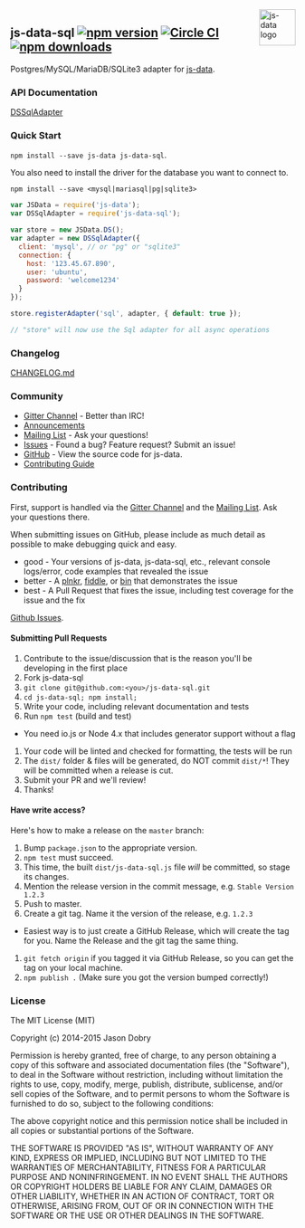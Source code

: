 <img src="https://raw.githubusercontent.com/js-data/js-data/master/js-data.png" alt="js-data logo" title="js-data" align="right" width="64" height="64" />

## js-data-sql [![npm version](https://img.shields.io/npm/v/js-data-sql.svg?style=flat-square)](https://www.npmjs.org/package/js-data-sql) [![Circle CI](https://img.shields.io/circleci/project/js-data/js-data-sql/master.svg?style=flat-square)](https://circleci.com/gh/js-data/js-data-sql/tree/master) [![npm downloads](https://img.shields.io/npm/dm/js-data-sql.svg?style=flat-square)](https://www.npmjs.org/package/js-data-sql)

Postgres/MySQL/MariaDB/SQLite3 adapter for [js-data](http://www.js-data.io/).

### API Documentation
[DSSqlAdapter](http://www.js-data.io/docs/dssqladapter)

### Quick Start
`npm install --save js-data js-data-sql`.

You also need to install the driver for the database you want to connect to.

`npm install --save <mysql|mariasql|pg|sqlite3>`

```js
var JSData = require('js-data');
var DSSqlAdapter = require('js-data-sql');

var store = new JSData.DS();
var adapter = new DSSqlAdapter({
  client: 'mysql', // or "pg" or "sqlite3"
  connection: {
    host: '123.45.67.890',
    user: 'ubuntu',
    password: 'welcome1234'
  }
});

store.registerAdapter('sql', adapter, { default: true });

// "store" will now use the Sql adapter for all async operations
```

### Changelog
[CHANGELOG.md](https://github.com/js-data/js-data-sql/blob/master/CHANGELOG.md)

### Community
- [Gitter Channel](https://gitter.im/js-data/js-data) - Better than IRC!
- [Announcements](http://www.js-data.io/blog)
- [Mailing List](https://groups.io/org/groupsio/jsdata) - Ask your questions!
- [Issues](https://github.com/js-data/js-data-sql/issues) - Found a bug? Feature request? Submit an issue!
- [GitHub](https://github.com/js-data/js-data-sql) - View the source code for js-data.
- [Contributing Guide](https://github.com/js-data/js-data-sql/blob/master/CONTRIBUTING.md)

### Contributing

First, support is handled via the [Gitter Channel](https://gitter.im/js-data/js-data) and the [Mailing List](https://groups.io/org/groupsio/jsdata). Ask your questions there.

When submitting issues on GitHub, please include as much detail as possible to make debugging quick and easy.

- good - Your versions of js-data, js-data-sql, etc., relevant console logs/error, code examples that revealed the issue
- better - A [plnkr](http://plnkr.co/), [fiddle](http://jsfiddle.net/), or [bin](http://jsbin.com/?html,output) that demonstrates the issue
- best - A Pull Request that fixes the issue, including test coverage for the issue and the fix

[Github Issues](https://github.com/js-data/js-data-sql/issues).

#### Submitting Pull Requests

1. Contribute to the issue/discussion that is the reason you'll be developing in the first place
1. Fork js-data-sql
1. `git clone git@github.com:<you>/js-data-sql.git`
1. `cd js-data-sql; npm install;`
1. Write your code, including relevant documentation and tests
1. Run `npm test` (build and test)
  - You need io.js or Node 4.x that includes generator support without a flag
1. Your code will be linted and checked for formatting, the tests will be run
1. The `dist/` folder & files will be generated, do NOT commit `dist/*`! They will be committed when a release is cut.
1. Submit your PR and we'll review!
1. Thanks!

#### Have write access?

Here's how to make a release on the `master` branch:

1. Bump `package.json` to the appropriate version.
1. `npm test` must succeed.
1. This time, the built `dist/js-data-sql.js` file _will_ be committed, so stage its changes.
1. Mention the release version in the commit message, e.g. `Stable Version 1.2.3`
1. Push to master.
1. Create a git tag. Name it the version of the release, e.g. `1.2.3`
  - Easiest way is to just create a GitHub Release, which will create the tag for you. Name the Release and the git tag the same thing.
1. `git fetch origin` if you tagged it via GitHub Release, so you can get the tag on your local machine.
1. `npm publish .` (Make sure you got the version bumped correctly!)

### License

The MIT License (MIT)

Copyright (c) 2014-2015 Jason Dobry

Permission is hereby granted, free of charge, to any person obtaining a copy
of this software and associated documentation files (the "Software"), to deal
in the Software without restriction, including without limitation the rights
to use, copy, modify, merge, publish, distribute, sublicense, and/or sell
copies of the Software, and to permit persons to whom the Software is
furnished to do so, subject to the following conditions:

The above copyright notice and this permission notice shall be included in all
copies or substantial portions of the Software.

THE SOFTWARE IS PROVIDED "AS IS", WITHOUT WARRANTY OF ANY KIND, EXPRESS OR
IMPLIED, INCLUDING BUT NOT LIMITED TO THE WARRANTIES OF MERCHANTABILITY,
FITNESS FOR A PARTICULAR PURPOSE AND NONINFRINGEMENT. IN NO EVENT SHALL THE
AUTHORS OR COPYRIGHT HOLDERS BE LIABLE FOR ANY CLAIM, DAMAGES OR OTHER
LIABILITY, WHETHER IN AN ACTION OF CONTRACT, TORT OR OTHERWISE, ARISING FROM,
OUT OF OR IN CONNECTION WITH THE SOFTWARE OR THE USE OR OTHER DEALINGS IN THE
SOFTWARE.
